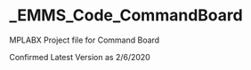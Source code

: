 # _EMMS_Code_CommandBoard
MPLABX Project file for Command Board
<p>Confirmed Latest Version as 2/6/2020
